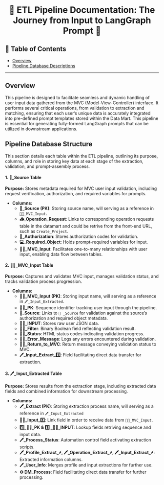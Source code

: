 <div align="center">

# 🚀 ETL Pipeline Documentation: The Journey from Input to LangGraph Prompt 🚀

</div>

## 📑 Table of Contents
- [Overview](#overview)
- [Pipeline Database Descriptions](#pipeline-database-descriptions)

---

## Overview

This pipeline is designed to facilitate seamless and dynamic handling of user input data gathered from the MVC (Model-View-Controller) interface. It performs several critical operations, from validation to extraction and matching, ensuring that each user’s unique data is accurately integrated into pre-defined prompt templates stored within the Data Mart. This pipeline is essential for generating fully-formed LangGraph prompts that can be utilized in downstream applications.

## Pipeline Database Structure

This section details each table within the ETL pipeline, outlining its purpose, columns, and role in storing key data at each stage of the extraction, validation, and prompt-assembly process.

#### 1. 💾_Source Table
**Purpose:** Stores metadata required for MVC user input validation, including request verification, authorization, and required variables for prompts.

- **Columns:**
  - **💾_Source (PK)**: Storing source name, will serving as a reference in `🧑‍💻_MVC_Input`.
  - **📥_Operation_Request**: Links to corresponding operation requests table in the datamart and could be retrive from the front-end URL, such as `Create_Project`.
  - **💾_Authorization**: Stores authorization codes for validation.
  - **💻_Required_Object**: Holds prompt-required variables for input.
  - **🧑‍💻_MVC_Input**: Facilitates one-to-many relationships with user input, enabling data flow between tables.

#### 2. 🧑‍💻_MVC_Input Table
**Purpose:** Captures and validates MVC input, manages validation status, and tracks validation process progression.

- **Columns:**
  - **🧑‍💻_MVC_Input (PK)**: Storing input name, will serving as a reference in `🖊️_Input_Extracted`.
  - **🧑‍💻_PK**: Sequence identifier tracking user input through the pipeline.
  - **💾_Source**: Links to `💾 _Source` for validation against the source’s authorization and required object metadata.
  - **🧑‍💻_INPUT**: Stores raw user JSON data.
  - **🧑‍💻_Filter**: Binary Boolean field reflecting validation result.
  - **🧑‍💻_Status**: HTML status codes indicating validation progress.
  - **🧑‍💻_Error_Message**: Logs any errors encountered during validation.
  - **🧑‍💻_Return_to_MVC**: Return message conveying validation status to MVC.
  - **🖊️_Input_Extract_1️⃣**: Field facilitating direct data transfer for extraction.

#### 3. 🖊️_Input_Extracted Table
**Purpose:** Stores results from the extraction stage, including extracted data fields and combined information for downstream processing.

- **Columns:**
  - **🖊️_Extract (PK)**: Storing extraction process name, will serving as a reference in `🖊️_Input_Extracted`
  - **🧑‍💻_Input_1️⃣**: Link field in order to receive data from `🧑‍💻_MVC_Input`.
  - **1️⃣_🧑‍💻_PK & 1️⃣ _🧑‍💻_INPUT**: Lookup fields retriving sequence and input data.
  - **🖊️_Process_Status**: Automation control field activating extraction scripts.
  - **🖊️_Profile_Extract_⚡️, 🖊️_Operation_Extract_⚡️, 🖊️_Input_Extract_⚡️**: Extracted information columns.
  - **🖊️_User_Info**: Merges profile and input extractions for further use.
  - **⚙️ DM_Process**: Field facilitating direct data transfer for further processing.


